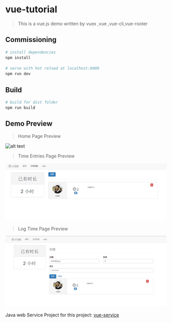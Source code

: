 # vue-tutorial

> This is a vue.js demo written by vuex ,vue ,vue-cli,vue-rooter

## Commissioning
``` bash
# install dependencies
npm install

# serve with hot reload at localhost:8080
npm run dev

```
## Build
```bash
# build for dist folder
npm run build

```

## Demo Preview

> Home Page Preview

![alt text](/src/assets/preview-home.jpg "Home page preview")

>Time Entries Page Preview

![alt text](/src/assets/preview-time.png "Time entries page preview")

>Log Time Page Preview

![alt text](/src/assets/preview-log.png "Log page preview")


Java web Service Project for this project: [vue-service](https://github.com/WildMeowth/vue-service)